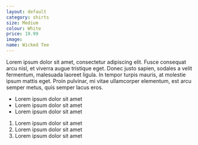 ```yaml
---
layout: default
category: shirts
size: Medium
colour: White
price: 19.99
image:
name: Wicked Tee
---
```


Lorem ipsum dolor sit amet, consectetur adipiscing elit. Fusce consequat arcu nisl, et viverra augue tristique eget. Donec justo sapien, sodales a velit fermentum, malesuada laoreet ligula. In tempor turpis mauris, at molestie ipsum mattis eget. Proin pulvinar, mi vitae ullamcorper elementum, est arcu semper metus, quis semper lacus eros.

- Lorem ipsum dolor sit amet
- Lorem ipsum dolor sit amet
- Lorem ipsum dolor sit amet

1. Lorem ipsum dolor sit amet
2. Lorem ipsum dolor sit amet
3. Lorem ipsum dolor sit amet
